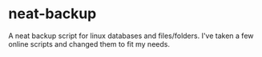 # neat-backup
A neat backup script for linux databases and files/folders. I've taken a few online scripts and changed them to fit my needs.
